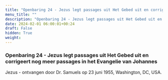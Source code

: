 ```yaml
---
title: "Openbaring 24 - Jezus legt passages uit Het Gebed uit en corrigeert nog meer passages in het Evangelie van Johannes"
menu_title: ""
description: "Openbaring 24 - Jezus legt passages uit Het Gebed uit en corrigeert nog meer passages in het Evangelie van Johannes"
date: 2024-02-01 06:00:01+00:24
draft: False
hidden: True
weight:
---
```

### Openbaring 24 - Jezus legt passages uit Het Gebed uit en corrigeert nog meer passages in het Evangelie van Johannes

Jezus - ontvangen door Dr. Samuels op 23 juni 1955, Washington, DC, USA.
